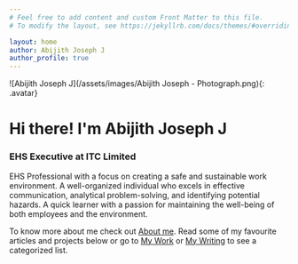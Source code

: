 ```yaml
---
# Feel free to add content and custom Front Matter to this file.
# To modify the layout, see https://jekyllrb.com/docs/themes/#overriding-theme-defaults

layout: home
author: Abijith Joseph J
author_profile: true
---
```


![Abijith Joseph J](/assets/images/Abijith Joseph - Photograph.png){: .avatar}


# Hi there! I'm Abijith Joseph J

### EHS Executive at ITC Limited

EHS Professional with a focus on creating a safe and sustainable work environment. A well-organized individual who excels in effective communication, analytical problem-solving, and identifying potential hazards. A quick learner with a passion for maintaining the well-being of both employees and the environment. 

To know more about me check out [About me](/about). Read some of my favourite articles and projects below or go to [My Work](/mywork) or [My Writing](/mywritings) to see a categorized list.